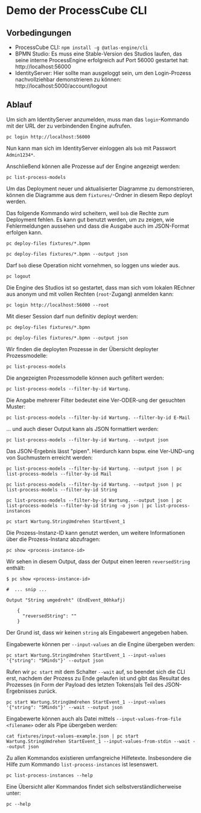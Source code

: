 # Demo der ProcessCube CLI

## Vorbedingungen

* ProcessCube CLI: `npm install -g @atlas-engine/cli`
* BPMN Studio: Es muss eine Stable-Version des Studios laufen, das seine interne ProcessEngine erfolgreich auf Port 56000 gestartet hat: http://localhost:56000
* IdentityServer: Hier sollte man ausgeloggt sein, um den Login-Prozess nachvollziehbar demonstrieren zu können: http://localhost:5000/account/logout

## Ablauf

Um sich am IdentityServer anzumelden, muss  man das `login`-Kommando mit der  URL der zu verbindenden Engine aufrufen.

```shell
pc login http://localhost:56000
```

Nun kann man sich im IdentityServer einloggen als `bob` mit Passwort `Admin1234*`.

Anschließend können alle Prozesse auf der Engine angezeigt werden:

```shell
pc list-process-models
```

Um das Deployment neuer und aktualisierter Diagramme zu demonstrieren, können die Diagramme aus dem `fixtures/`-Ordner in diesem Repo deployt werden.

Das folgende  Kommando wird scheitern, weil `bob` die  Rechte zum Deployment fehlen.
Es kann gut benutzt werden, um zu zeigen, wie Fehlermeldungen aussehen und dass die Ausgabe auch im JSON-Format erfolgen kann.

```shell
pc deploy-files fixtures/*.bpmn

pc deploy-files fixtures/*.bpmn --output json
```

Darf `bob` diese Operation nicht vornehmen, so loggen uns wieder aus.

```shell
pc logout
```

Die Engine des Studios ist so gestartet, dass man sich vom lokalen REchner aus anonym und mit vollen Rechten (`root`-Zugang) anmelden kann:

```shell
pc login http://localhost:56000 --root
```

Mit dieser Session darf nun definitiv deployt werden:

```shell
pc deploy-files fixtures/*.bpmn

pc deploy-files fixtures/*.bpmn --output json
```

Wir finden die deployten Prozesse in der Übersicht deployter Prozessmodelle:


```shell
pc list-process-models
```

Die angezeigten Prozessmodelle können auch gefiltert werden:

```shell
pc list-process-models --filter-by-id Wartung.
```

Die Angabe mehrerer Filter bedeutet eine Ver-ODER-ung der gesuchten Muster:

```shell
pc list-process-models --filter-by-id Wartung. --filter-by-id E-Mail
```

... und auch dieser Output kann als JSON formattiert werden:

```shell
pc list-process-models --filter-by-id Wartung. --output json
```

Das JSON-Ergebnis lässt "pipen".
Hierdurch kann bspw. eine Ver-UND-ung von Suchmustern erreicht werden:

```shell
pc list-process-models --filter-by-id Wartung. --output json | pc list-process-models --filter-by-id Mail
```



```shell
pc list-process-models --filter-by-id Wartung. --output json | pc list-process-models --filter-by-id String

pc list-process-models --filter-by-id Wartung. --output json | pc list-process-models --filter-by-id String -o json | pc list-process-instances
```

```shell
pc start Wartung.StringUmdrehen StartEvent_1
```

Die Prozess-Instanz-ID kann genutzt werden, um weitere Informationen über die Prozess-Instanz abzufragen:

```shell
pc show <process-instance-id>
```

Wir sehen in diesem Output, dass der Output einen leeren  `reversedString` enthält:

```
$ pc show <process-instance-id>

#  ... snip ...

Output "String umgedreht" (EndEvent_00hkafj)

    {
      "reversedString": ""
    }
```

Der  Grund ist, dass wir keinen `string` als Eingabewert angegeben haben.

Eingabewerte können per `--input-values` an die Engine übergeben werden:

```shell
pc start Wartung.StringUmdrehen StartEvent_1 --input-values '{"string": "5Minds"}' --output json
```

Rufen wir `pc start` mit dem Schalter `--wait` auf, so beendet sich die CLI erst, nachdem der Prozess zu Ende gelaufen ist und gibt das Resultat  des Prozesses (in Form der Payload des letzten Tokens)als Teil des JSON-Ergebnisses zurück.

```shell
pc start Wartung.StringUmdrehen StartEvent_1 --input-values '{"string": "5Minds"}' --wait --output json
```

Eingabewerte können auch als Datei mittels `--input-values-from-file <filename>` oder als Pipe übergeben werden:

```shell
cat fixtures/input-values-example.json | pc start Wartung.StringUmdrehen StartEvent_1 --input-values-from-stdin --wait --output json
```

Zu allen Kommandos existieren umfangreiche Hilfetexte.
Insbesondere die Hilfe zum Kommando `list-process-instances` ist lesenswert.

```shell
pc list-process-instances --help
```

Eine Übersicht aller Kommandos findet sich selbstverständlicherweise unter:

```shell
pc --help
```
